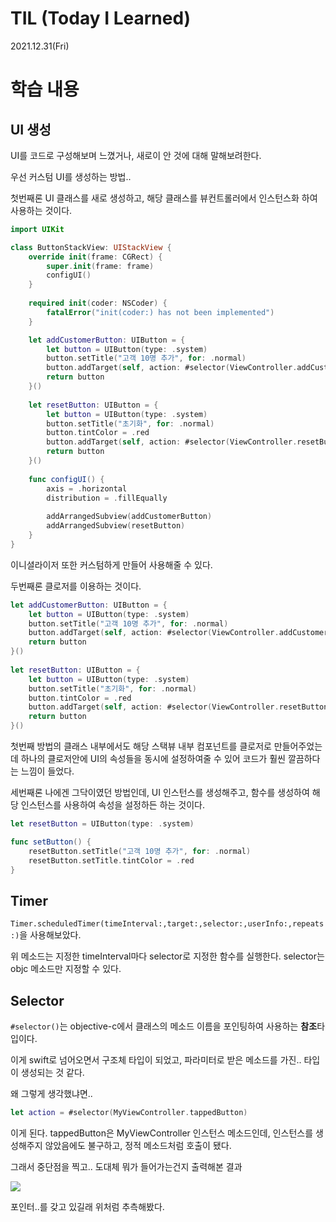 # TIL (Today I Learned)

2021.12.31(Fri)

# 학습 내용

## UI 생성

UI를 코드로 구성해보며 느꼈거나, 새로이 안 것에 대해 말해보려한다.

우선 커스텀 UI를 생성하는 방법..

첫번째론 UI 클래스를 새로 생성하고, 해당 클래스를 뷰컨트롤러에서 인스턴스화 하여 사용하는 것이다.

```swift
import UIKit

class ButtonStackView: UIStackView {
    override init(frame: CGRect) {
        super.init(frame: frame)
        configUI()
    }
    
    required init(coder: NSCoder) {
        fatalError("init(coder:) has not been implemented")
    }

    let addCustomerButton: UIButton = {
        let button = UIButton(type: .system)
        button.setTitle("고객 10명 추가", for: .normal)
        button.addTarget(self, action: #selector(ViewController.addCustomerButtonTapped), for: .touchUpInside)
        return button
    }()
    
    let resetButton: UIButton = {
        let button = UIButton(type: .system)
        button.setTitle("초기화", for: .normal)
        button.tintColor = .red
        button.addTarget(self, action: #selector(ViewController.resetButtonTapped), for: .touchUpInside)
        return button
    }()
    
    func configUI() {
        axis = .horizontal
        distribution = .fillEqually
        
        addArrangedSubview(addCustomerButton)
        addArrangedSubview(resetButton)
    }
}
```

이니셜라이저 또한 커스텀하게 만들어 사용해줄 수 있다.

두번째론 클로저를 이용하는 것이다.

```swift
let addCustomerButton: UIButton = {
    let button = UIButton(type: .system)
    button.setTitle("고객 10명 추가", for: .normal)
    button.addTarget(self, action: #selector(ViewController.addCustomerButtonTapped), for: .touchUpInside)
    return button
}()
    
let resetButton: UIButton = {
    let button = UIButton(type: .system)
    button.setTitle("초기화", for: .normal)
    button.tintColor = .red
    button.addTarget(self, action: #selector(ViewController.resetButtonTapped), for: .touchUpInside)
    return button
}()
```

첫번째 방법의 클래스 내부에서도 해당 스택뷰 내부 컴포넌트를 클로저로 만들어주었는데 하나의 클로저안에 UI의 속성들을 동시에 설정하여줄 수 있어 코드가 훨씬 깔끔하다는 느낌이 들었다. 

세번째론 나에겐 그닥이였던 방법인데, UI 인스턴스를 생성해주고, 함수를 생성하여 해당 인스턴스를 사용하여 속성을 설정하든 하는 것이다.

```swift
let resetButton = UIButton(type: .system)

func setButton() {
    resetButton.setTitle("고객 10명 추가", for: .normal)
    resetButton.setTitle.tintColor = .red
}
```

## Timer 

`Timer.scheduledTimer(timeInterval:,target:,selector:,userInfo:,repeats:)`을 사용해보았다.

위 메소드는 지정한 timeInterval마다 selector로 지정한 함수를 실행한다.
selector는 objc 메소드만 지정할 수 있다.

## Selector

`#selector()`는 objective-c에서 클래스의 메소드 이름을 포인팅하여 사용하는 **참조**타입이다.

이게 swift로 넘어오면서 구조체 타입이 되었고, 파라미터로 받은 메소드를 가진.. 타입이 생성되는 것 같다.

왜 그렇게 생각했냐면.. 

```swift
let action = #selector(MyViewController.tappedButton)
```

이게 된다. tappedButton은 MyViewController 인스턴스 메소드인데, 인스턴스를 생성해주지 않았음에도 불구하고, 정적 메소드처럼 호출이 됐다.

그래서 중단점을 찍고.. 도대체 뭐가 들어가는건지 출력해본 결과

![](https://images.velog.io/images/yim2627/post/20ae5cd4-ead2-4f39-ba1b-495c77156bd8/image.png)

포인터..를 갖고 있길래 위처럼 추측해봤다.